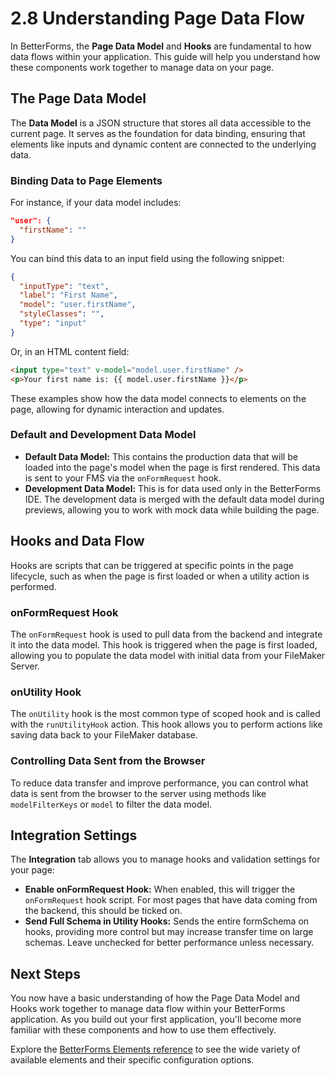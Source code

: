 # 2.8 Understanding Page Data Flow

In BetterForms, the **Page Data Model** and **Hooks** are fundamental to how data flows within your application. This guide will help you understand how these components work together to manage data on your page.

## The Page Data Model

The **Data Model** is a JSON structure that stores all data accessible to the current page. It serves as the foundation for data binding, ensuring that elements like inputs and dynamic content are connected to the underlying data.

### Binding Data to Page Elements

For instance, if your data model includes:

```json
"user": {
  "firstName": ""
}
```

You can bind this data to an input field using the following snippet:

```json
{
  "inputType": "text",
  "label": "First Name",
  "model": "user.firstName",
  "styleClasses": "",
  "type": "input"
}
```

Or, in an HTML content field:

```html
<input type="text" v-model="model.user.firstName" />
<p>Your first name is: {{ model.user.firstName }}</p>
```

These examples show how the data model connects to elements on the page, allowing for dynamic interaction and updates.

### Default and Development Data Model

* **Default Data Model:** This contains the production data that will be loaded into the page's model when the page is first rendered. This data is sent to your FMS via the `onFormRequest` hook.
* **Development Data Model:** This is for data used only in the BetterForms IDE. The development data is merged with the default data model during previews, allowing you to work with mock data while building the page.

## Hooks and Data Flow

Hooks are scripts that can be triggered at specific points in the page lifecycle, such as when the page is first loaded or when a utility action is performed.

### onFormRequest Hook

The `onFormRequest` hook is used to pull data from the backend and integrate it into the data model. This hook is triggered when the page is first loaded, allowing you to populate the data model with initial data from your FileMaker Server.

### onUtility Hook

The `onUtility` hook is the most common type of scoped hook and is called with the `runUtilityHook` action. This hook allows you to perform actions like saving data back to your FileMaker database.

### Controlling Data Sent from the Browser

To reduce data transfer and improve performance, you can control what data is sent from the browser to the server using methods like `modelFilterKeys` or `model` to filter the data model.

## Integration Settings

The **Integration** tab allows you to manage hooks and validation settings for your page:

* **Enable onFormRequest Hook:** When enabled, this will trigger the `onFormRequest` hook script. For most pages that have data coming from the backend, this should be ticked on.
* **Send Full Schema in Utility Hooks:** Sends the entire formSchema on hooks, providing more control but may increase transfer time on large schemas. Leave unchecked for better performance unless necessary.

## Next Steps

You now have a basic understanding of how the Page Data Model and Hooks work together to manage data flow within your BetterForms application. As you build out your first application, you'll become more familiar with these components and how to use them effectively.

Explore the [BetterForms Elements reference](../../../reference/components-overview/) to see the wide variety of available elements and their specific configuration options.
